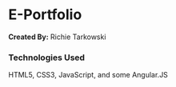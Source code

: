 # E-Portfolio

**Created By:** Richie Tarkowski 

### Technologies Used
HTML5, CSS3, JavaScript, and some Angular.JS